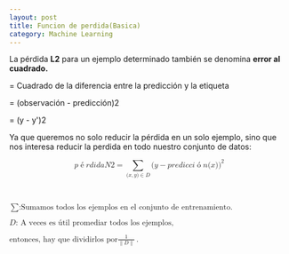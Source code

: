 ```yaml
---
layout: post
title: Funcion de perdida(Basica)
category: Machine Learning
---
```


La p&eacute;rdida&nbsp;**L2**&nbsp;para un ejemplo determinado tambi&eacute;n se denomina **error al cuadrado.**

= Cuadrado de la diferencia entre la predicci&oacute;n y la etiqueta

= (observaci&oacute;n - predicci&oacute;n)2

= (y - y')2

Ya que queremos no solo reducir la p&eacute;rdida en un solo ejemplo, sino que nos interesa reducir la perdida en todo nuestro conjunto de datos:

<math xmlns="http://www.w3.org/1998/Math/MathML" display="block"> <semantics> <mrow> <mi>p</mi> <mrow class="MJX-TeXAtom-ORD"> <mo>&eacute;</mo> </mrow> <mi>r</mi> <mi>d</mi> <mi>i</mi> <mi>d</mi> <mi>a</mi> <mi>N</mi> <mn>2</mn> <mo>=</mo> <munder> <mo>&sum;<!--base32-c9gq6t9k68pk8xbechjpcubecnj3guhg5nh62wv56ct0-base32--></mo> <mrow class="MJX-TeXAtom-ORD"> <mo stretchy="false">(</mo> <mi>x</mi> <mo>,</mo> <mi>y</mi> <mo stretchy="false">)</mo> <mo>&isin;<!--base32-c9gq6t9k68pk8xbechjpcubecnj38chg5nh62wv56ct0-base32--></mo> <mi>D</mi> </mrow> </munder> <mo stretchy="false">(</mo> <mi>y</mi> <mo>&minus;<!--base32-c9gq6t9k68pk8xbechjpcubecnj3jchg5nh62wv56ct0-base32--></mo> <mi>p</mi> <mi>r</mi> <mi>e</mi> <mi>d</mi> <mi>i</mi> <mi>c</mi> <mi>c</mi> <mi>i</mi> <mrow class="MJX-TeXAtom-ORD"> <mo>&oacute;</mo> </mrow> <mi>n</mi> <mo stretchy="false">(</mo> <mi>x</mi> <mo stretchy="false">)</mo> <msup> <mo stretchy="false">)</mo> <mn>2</mn> </msup> </mrow> <annotation encoding="application/x-tex">p&eacute;rdida N2 = \sum_{(x,y)\in D} (y - predicci&oacute;n(x))^2</annotation> </semantics> </math>

&nbsp;

<math xmlns="http://www.w3.org/1998/Math/MathML"> <semantics> <mrow> <mo>&sum;<!--base32-c9gq6t9k68pk8xbechjpcubecnj3guhg5nh62wv56ct0-base32--></mo> <mtext>:Sumamos todos los ejemplos en el conjunto de entrenamiento.</mtext> </mrow> <annotation encoding="application/x-tex">\sum \text{:Sumamos todos los ejemplos en el conjunto de entrenamiento.}</annotation> </semantics> </math>

<math xmlns="http://www.w3.org/1998/Math/MathML"> <semantics> <mrow> <mi>D</mi> <mtext>: A veces es &uacute;til promediar todos los ejemplos,</mtext> </mrow> <annotation encoding="application/x-tex">D \text{: A veces es &uacute;til promediar todos los ejemplos}</annotation></semantics> </math>

<math xmlns="http://www.w3.org/1998/Math/MathML"> <semantics> <mrow> <mtext>entonces, hay que dividirlos por</mtext> <mfrac> <mn>1</mn> <mrow> <mo fence="false" stretchy="false">∥<!--base32-4undefinedjj0-base32--></mo> <mi>D</mi> <mo fence="false" stretchy="false">∥<!--base32-4undefinedjj0-base32--></mo> </mrow> </mfrac> <mo>.</mo> </mrow> <annotation encoding="application/x-tex">\text{entonces, hay que dividirlos por} \frac{1}{\|D\|}.</annotation> </semantics> </math>

&nbsp;

&nbsp;

&nbsp;

&nbsp;